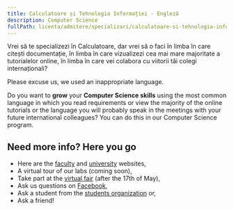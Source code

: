 ```yaml
---
title: Calculatoare și Tehnologia Informației - Engleză
description: Computer Science
fullPath: licenta/admitere/specializari/calculatoare-si-tehnologia-informatiei-engleza
---
```

Vrei să te specializezi în Calculatoare, dar vrei să o faci în limba în care citești documentație, în limba în care vizualizezi cea mai mare majoritate a tutorialelor online, în limba în care vei colabora cu viitorii tăi colegi internaționali? 

Please excuse us, we used an inappropriate language.

Do you want to **grow** your **Computer Science skills** using the most common language in which you read requirements or view the majority of the online tutorials or the language you will probably speak in the meetings with your future international colleagues? You can do this in our Computer Science program.

<Block color="gray">

## Need **more info?** Here you go

* Here are the [faculty](https://ac.upt.ro/) and [university](http://upt.ro/) websites,
* A virtual tour of our labs (coming soon),
* Take part at the [virtual fair](https://eduexpo.upt.ro) (after the 17th of May),
* Ask us questions on [Facebook](https://www.facebook.com/ac.upt.ro),
* Ask a student from the [students organization](https://ligaac.ro) or,
* Ask a friend!

</Block>